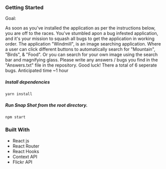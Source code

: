 ### Getting Started

Goal:

As soon as you've installed the application as per the instructions below, you are off to the races.  You've stumbled apon a bug infested application, and it's your mission to squash all bugs to get the application in working order.  The application "Windmill", is an image searching application.  Where a user can click different buttons to automatically search for "Mountain", "Birds", & "Food".  Or you can search for your own image using the search bar and magnifying glass.  Please write any answers / bugs you find in the "Answers.txt" file in the repository. Good luck!  There a total of 6 seperate bugs.
Anticipated time ~1 hour

##### Install dependencies

`yarn install`

##### Run Snap Shot from the root directory.

`npm start`

### Built With

- React js
- React Router
- React Hooks
- Context API
- Flickr API
